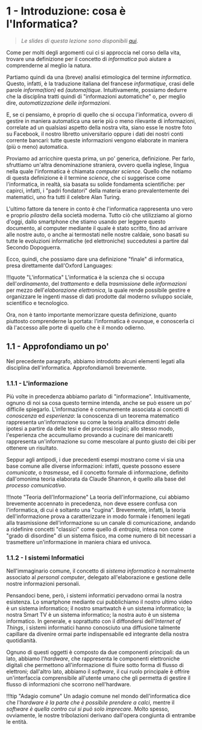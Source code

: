 # 1 - Introduzione: cosa è l'Informatica?

> *Le slides di questa lezione sono disponibili [qui](./slides/01%20-%20Introduzione%20all'Informatica.pdf)*.

Come per molti degli argomenti cui ci si approccia nel corso della vita, trovare una definizione per il concetto di _informatica_ può aiutare a comprenderne al meglio la natura.

Partiamo quindi da una (breve) analisi etimologica del termine _informatica_. Questo, infatti, è la traduzione italiana del francese _informatique_, crasi delle parole _informa(tion)_ ed _(automa)tique_. Intuitivamente, possiamo dedurre che la disciplina tratti quindi di "informazioni automatiche" o, per meglio dire, _automatizzazione delle informazioni_.

E, se ci pensiamo, è proprio di quello che si occupa l'informatica, ovvero di gestire in maniera automatica una serie più o meno rilevante di informazioni, correlate ad un qualsiasi aspetto della nostra vita, siano esse le nostre foto su Facebook, il nostro libretto universitario oppure i dati dei nostri conti corrente bancari: tutte queste informazioni vengono elaborate in maniera (più o meno) automatica.

Proviamo ad arricchire questa prima, un po' generica, definizione. Per farlo, sfruttiamo un'altra denominazione straniera, ovvero quella inglese, lingua nella quale l'informatica è chiamata _computer science_. Quello che notiamo di questa definizione è il termine _science_, che ci suggerisce come l'informatica, in realtà, sia basata su solide fondamenta scientifiche: per capirci, infatti, i "padri fondatori" della materia erano prevalentemente dei matematici, uno fra tutti il celebre Alan Turing.

L'ultimo fattore da tenere in conto è che l'informatica rappresenta uno vero e proprio _pilastro_ della società moderna. Tutto ciò che utilizziamo al giorno d'oggi, dallo smartphone che stiamo usando per leggere questo documento, al computer mediante il quale è stato scritto, fino ad arrivare alle nostre auto, o anche ai termostati nelle nostre caldaie, sono basati su tutte le evoluzioni informatiche (ed elettroniche) succedutesi a partire dal Secondo Dopoguerra.

Ecco, quindi, che possiamo dare una definizione "finale" di informatica, presa direttamente dall'Oxford Languages:

!!!quote "L'informatica"
    L'informatica è la scienza che si occupa dell'_ordinamento_, del _trattamento_ e della _trasmissione_ delle _informazioni_ per mezzo dell'_elaborazione elettronica_, la quale rende possibile gestire e organizzare le ingenti masse di dati prodotte dal moderno sviluppo sociale, scientifico e tecnologico.

Ora, non è tanto importante memorizzare questa definizione, quanto piuttosto comprenderne la portata: l'informatica è ovunque, e conoscerla ci dà l'accesso alle porte di quello che è il mondo odierno.

## 1.1 - Approfondiamo un po'

Nel precedente paragrafo, abbiamo introdotto alcuni elementi legati alla disciplina dell'informatica. Approfondiamoli brevemente.

### 1.1.1 - L'informazione

Più volte in precedenza abbiamo parlato di "informazione". Intuitivamente, ognuno di noi sa cosa questo termine intenda, anche se può essere un po' difficile spiegarlo. L'informazione è comunemente associata ai concetti di _conoscenza_ ed _esperienza_: la conoscenza di un teorema matematico rappresenta un'informazione su come la teoria analitica dimostri delle ipotesi a partire da delle tesi e dei processi logici; allo stesso modo, l'esperienza che accumuliamo provando a cucinare dei manicaretti rappresenta un'informazione su come mescolare al punto giusto dei cibi per ottenere un risultato.

Seppur agli antipodi, i due precedenti esempi mostrano come vi sia una base comune alle diverse informazioni: infatti, queste possono essere _comunicate_, o _trasmesse_, ed il concetto formale di informazione, definito dall'omonima teoria elaborata da Claude Shannon, è quello alla base del _processo comunicativo_.

!!!note "Teoria dell'Informazione"
    La teoria dell'informazione, cui abbiamo brevemente accennato in precedenza, non deve essere confusa con l'informatica, di cui è soltanto una "cugina". Brevemente, infatti, la teoria dell'informazione prova a caratterizzare in modo formale i fenomeni legati alla trasmissione dell'informazione su un canale di comunicazione, andando a ridefinire concetti "classici" come quello di _entropia_, intesa non come "grado di disordine" di un sistema fisico, ma come numero di bit necessari a trasmettere un'informazione in maniera chiara ed univoca.

### 1.1.2 - I sistemi Informatici

Nell'immaginario comune, il concetto di _sistema informatico_ è normalmente associato al _personal computer_, delegato all'elaborazione e gestione delle nostre informazioni personali.

Pensandoci bene, però, i sistemi informatici pervadono ormai la nostra esistenza. Lo smartphone mediante cui pubblichiamo il nostro ultimo video è un sistema informatico; il nostro smartwatch è un sistema informatico; la nostra Smart TV è un sistema informatico; la nostra auto è un sistema informatico. In generale, e soprattutto con il diffondersi dell'_Internet of Things_, i sistemi informatici hanno conosciuto una diffusione talmente capillare da divenire ormai parte indispensabile ed integrante della nostra quotidianità.

Ognuno di questi oggetti è composto da due componenti principali: da un lato, abbiamo l'_hardware_, che rappresenta le componenti elettroniche digitali che permettono all'informazione di fluire sotto forma di flusso di elettroni; dall'altro lato, abbiamo il _software_, il cui ruolo principale è offrire un'interfaccia comprensibile all'utente umano che gli permetta di gestire il flusso di informazioni che scorrono nell'hardware.

!!!tip "Adagio comune"
    Un adagio comune nel mondo dell'informatica dice che l'_hardware è la parte che è possibile prendere a calci_, mentre il _software è quella contro cui si può solo imprecare_. Molto spesso, ovviamente, le nostre tribolazioni derivano dall'opera congiunta di entrambe le entità.

